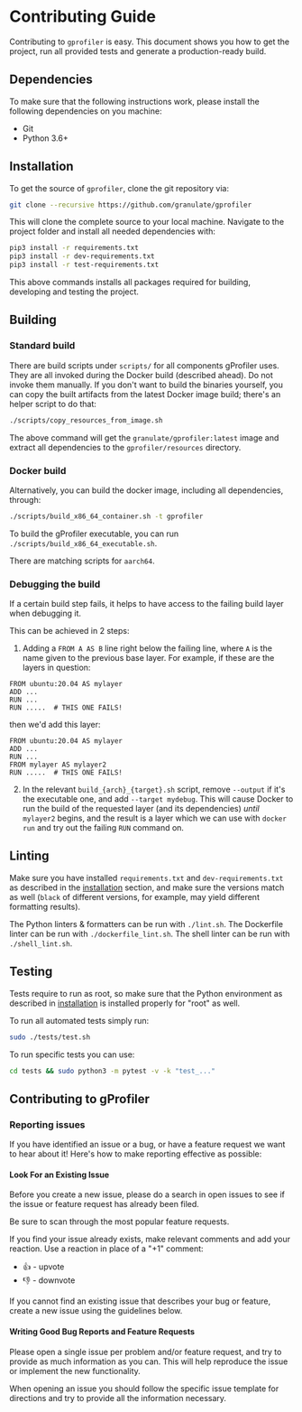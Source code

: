 # Contributing Guide

Contributing to `gprofiler` is easy. This document shows you how to
get the project, run all provided tests and generate a production-ready build.

## Dependencies

To make sure that the following instructions work, please install the following dependencies
on you machine:

- Git
- Python 3.6+

## Installation

To get the source of `gprofiler`, clone the git repository via:
````bash
git clone --recursive https://github.com/granulate/gprofiler
````

This will clone the complete source to your local machine. Navigate to the project folder
and install all needed dependencies with:
````bash
pip3 install -r requirements.txt
pip3 install -r dev-requirements.txt
pip3 install -r test-requirements.txt
````

This above commands installs all packages required for building, developing and testing the project.

## Building

### Standard build
There are build scripts under `scripts/` for all components gProfiler uses.
They are all invoked during the Docker build (described ahead). Do not invoke them manually.
If you don't want to build the binaries yourself, you can copy the built artifacts from the latest Docker image build; there's an helper script to do that:
```bash
./scripts/copy_resources_from_image.sh
```

The above command will get the `granulate/gprofiler:latest` image and extract all dependencies to the `gprofiler/resources` directory.

### Docker build
Alternatively, you can build the docker image, including all dependencies, through:
```bash
./scripts/build_x86_64_container.sh -t gprofiler
```

To build the gProfiler executable, you can run `./scripts/build_x86_64_executable.sh`.

There are matching scripts for `aarch64`.

### Debugging the build

If a certain build step fails, it helps to have access to the failing build layer when debugging it.

This can be achieved in 2 steps:
1. Adding a `FROM A AS B` line right below the failing line, where `A` is the name given to the previous base layer. For example, if these are the layers in question:  
```
FROM ubuntu:20.04 AS mylayer
ADD ...
RUN ...
RUN .....  # THIS ONE FAILS!
```
then we'd add this layer:
```
FROM ubuntu:20.04 AS mylayer
ADD ...
RUN ...
FROM mylayer AS mylayer2
RUN .....  # THIS ONE FAILS!
```
2. In the relevant `build_{arch}_{target}.sh` script, remove `--output` if it's the executable one, and add `--target mydebug`. This will cause Docker to run the build of the requested layer (and its dependencies) *until* `mylayer2` begins, and the result is a layer which we can use with `docker run` and try out the failing `RUN` command on.

## Linting

Make sure you have installed `requirements.txt` and `dev-requirements.txt` as described in the [installation](#installation) section, and make sure the versions match as well (`black` of different versions, for example, may yield different formatting results).

The Python linters & formatters can be run with `./lint.sh`. The Dockerfile linter can be run with `./dockerfile_lint.sh`. The shell linter can be run with `./shell_lint.sh`.

## Testing
Tests require to run as root, so make sure that the Python environment as described in [installation](#installation) is installed properly for "root" as well.

To run all automated tests simply run:
```bash
sudo ./tests/test.sh
```

To run specific tests you can use:
```bash
cd tests && sudo python3 -m pytest -v -k "test_..."
```

## Contributing to gProfiler

### Reporting issues
If you have identified an issue or a bug, or have a feature request we want to hear about it! Here's how to make reporting effective as possible:

#### Look For an Existing Issue

Before you create a new issue, please do a search in open issues to see if the issue or feature request has already been filed.

Be sure to scan through the most popular feature requests.

If you find your issue already exists, make relevant comments and add your reaction. Use a reaction in place of a "+1" comment:

* 👍 - upvote
* 👎 - downvote

If you cannot find an existing issue that describes your bug or feature, create a new issue using the guidelines below.

#### Writing Good Bug Reports and Feature Requests
Please open a single issue per problem and/or feature request, and try to provide as much information as you can. This will help reproduce the issue or implement the new functionality.

When opening an issue you should follow the specific issue template for directions and try to provide all the information necessary.
